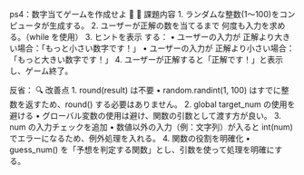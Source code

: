 ps4：数字当てゲームを作成せよ 🎯
📌 課題内容
	1.	ランダムな整数(1～100)をコンピュータが生成する。
	2.	ユーザーが正解の数を当てるまで 何度も入力を求める。（while を使用）
	3.	ヒントを表示 する：
    	•	ユーザーの入力が 正解より大きい場合：「もっと小さい数字です！」
	    •	ユーザーの入力が 正解より小さい場合：「もっと大きい数字です！」
	4.	ユーザーが正解すると「正解です！」と表示し、ゲーム終了。

反省：
🔍 改善点
	1.	round(result) は不要
	•	random.randint(1, 100) はすでに整数を返すため、round() する必要はありません。
	2.	global target_num の使用を避ける
	•	グローバル変数の使用は避け、関数の引数として渡す方が良い。
	3.	num の入力チェックを追加
	•	数値以外の入力（例：文字列）が入ると int(num) でエラーになるため、例外処理を入れる。
	4.	関数の役割を明確化
	•	guess_num() を「予想を判定する関数」とし、引数を使って処理を明確にする。